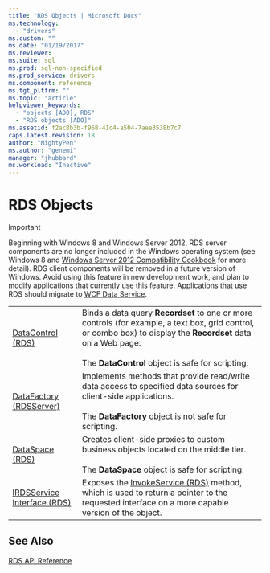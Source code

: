 ```yaml
---
title: "RDS Objects | Microsoft Docs"
ms.technology:
  - "drivers"
ms.custom: ""
ms.date: "01/19/2017"
ms.reviewer: 
ms.suite: sql
ms.prod: sql-non-specified
ms.prod_service: drivers
ms.component: reference
ms.tgt_pltfrm: ""
ms.topic: "article"
helpviewer_keywords: 
  - "objects [ADO], RDS"
  - "RDS objects [ADO]"
ms.assetid: f2ac8b3b-f968-41c4-a504-7aee3538b7c7
caps.latest.revision: 18
author: "MightyPen"
ms.author: "genemi"
manager: "jhubbard"
ms.workload: "Inactive"
---
```

# RDS Objects
> [!IMPORTANT]
>  Beginning with Windows 8 and Windows Server 2012, RDS server components are no longer included in the Windows operating system (see Windows 8 and [Windows Server 2012 Compatibility Cookbook](https://www.microsoft.com/en-us/download/details.aspx?id=27416) for more detail). RDS client components will be removed in a future version of Windows. Avoid using this feature in new development work, and plan to modify applications that currently use this feature. Applications that use RDS should migrate to [WCF Data Service](http://go.microsoft.com/fwlink/?LinkId=199565).  
  
|||  
|-|-|  
|[DataControl (RDS)](../../../ado/reference/rds-api/datacontrol-object-rds.md)|Binds a data query **Recordset** to one or more controls (for example, a text box, grid control, or combo box) to display the **Recordset** data on a Web page.<br /><br /> The **DataControl** object is safe for scripting.|  
|[DataFactory (RDSServer)](../../../ado/reference/rds-api/datafactory-object-rdsserver.md)|Implements methods that provide read/write data access to specified data sources for client-side applications.<br /><br /> The **DataFactory** object is not safe for scripting.|  
|[DataSpace (RDS)](../../../ado/reference/rds-api/dataspace-object-rds.md)|Creates client-side proxies to custom business objects located on the middle tier.<br /><br /> The **DataSpace** object is safe for scripting.|  
|[IRDSService Interface (RDS)](../../../ado/reference/rds-api/irdsservice-interface-rds.md)|Exposes the [InvokeService (RDS)](../../../ado/reference/rds-api/invokeservice-rds.md) method, which is used to return a pointer to the requested interface on a more capable version of the object.|  
  
## See Also  
 [RDS API Reference](../../../ado/reference/rds-api/rds-api-reference.md)


